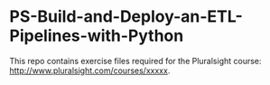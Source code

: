 # PS-Build-and-Deploy-an-ETL-Pipelines-with-Python

This repo contains exercise files required for the Pluralsight course: http://www.pluralsight.com/courses/xxxxx.
